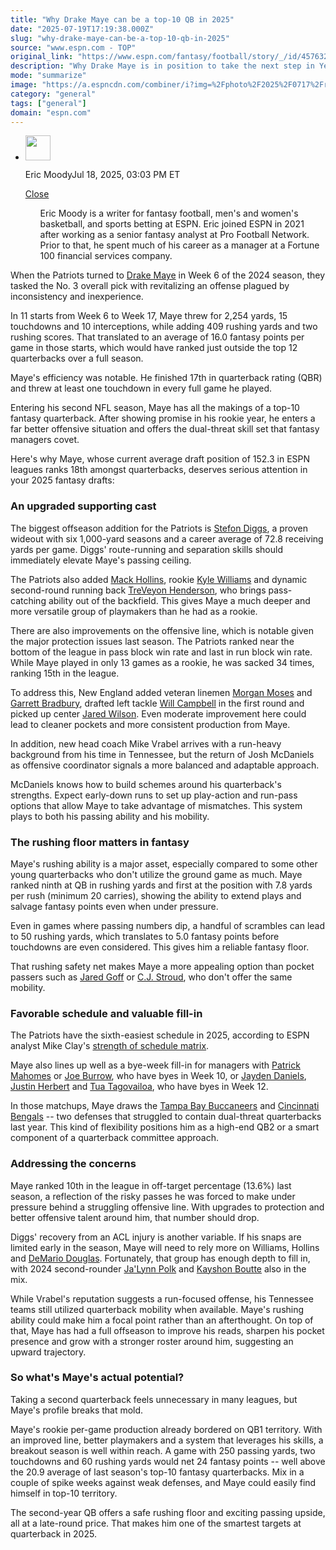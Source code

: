 ```yaml
---
title: "Why Drake Maye can be a top-10 QB in 2025"
date: "2025-07-19T17:19:38.000Z"
slug: "why-drake-maye-can-be-a-top-10-qb-in-2025"
source: "www.espn.com - TOP"
original_link: "https://www.espn.com/fantasy/football/story/_/id/45763260/fantasy-football-why-drake-maye-top-10-quarterback-2025"
description: "Why Drake Maye is in position to take the next step in Year 2."
mode: "summarize"
image: "https://a.espncdn.com/combiner/i?img=%2Fphoto%2F2025%2F0717%2Fr1520319_1296x729_16%2D9.jpg"
category: "general"
tags: ["general"]
domain: "espn.com"
---
```

<div id="readability-page-1" class="page"><div><div><ul><li><p><img src="https://a.espncdn.com/combiner/i?img=/i/columnists/full/moody_eric.png&amp;h=80&amp;w=80&amp;scale=crop" alt="" width="40" height="40"></p><p>Eric Moody<span>Jul 18, 2025, 03:03 PM ET</span></p><div><p><a href="#">Close</a></p><ul>Eric Moody is a writer for fantasy football, men's and women's basketball, and sports betting at ESPN. Eric joined ESPN in 2021 after working as a senior fantasy analyst at Pro Football Network. Prior to that, he spent much of his career as a manager at a Fortune 100 financial services company.</ul></div></li></ul></div><p>When the Patriots turned to <a data-player-guid="2fbd2f9e-624d-3e63-9bb5-9bb965782b68" href="https://www.espn.com/nfl/player/_/id/4431452/drake-maye">Drake Maye</a> in Week 6 of the 2024 season, they tasked the No. 3 overall pick with revitalizing an offense plagued by inconsistency and inexperience.</p><p>In 11 starts from Week 6 to Week 17, Maye threw for 2,254 yards, 15 touchdowns and 10 interceptions, while adding 409 rushing yards and two rushing scores. That translated to an average of 16.0 fantasy points per game in those starts, which would have ranked just outside the top 12 quarterbacks over a full season.</p><p>Maye's efficiency was notable. He finished 17th in quarterback rating (QBR) and threw at least one touchdown in every full game he played.</p><p>Entering his second NFL season, Maye has all the makings of a top-10 fantasy quarterback. After showing promise in his rookie year, he enters a far better offensive situation and offers the dual-threat skill set that fantasy managers covet.</p><p>Here's why Maye, whose current average draft position of 152.3 in ESPN leagues ranks 18th amongst quarterbacks, deserves serious attention in your 2025 fantasy drafts:</p><h3>An upgraded supporting cast</h3><p>The biggest offseason addition for the Patriots is <a data-player-guid="d6ba7023-458c-f59a-4af2-638770067518" href="https://www.espn.com/nfl/player/_/id/2976212/stefon-diggs">Stefon Diggs</a>, a proven wideout with six 1,000-yard seasons and a career average of 72.8 receiving yards per game. Diggs' route-running and separation skills should immediately elevate Maye's passing ceiling.</p><p>The Patriots also added <a data-player-guid="f125b093-8b6f-4d5d-8984-87d3babbc871" href="https://www.espn.com/nfl/player/_/id/2991662/mack-hollins">Mack Hollins</a>, rookie <a data-player-guid="359ec99e-3714-88dc-c5de-1dc522b8369f" href="https://www.espn.com/nfl/player/_/id/4613202/kyle-williams">Kyle Williams</a> and dynamic second-round running back <a data-player-guid="714eed1f-95d7-3242-83da-3b34074b4424" href="https://www.espn.com/nfl/player/_/id/4432710/treveyon-henderson">TreVeyon Henderson</a>, who brings pass-catching ability out of the backfield. This gives Maye a much deeper and more versatile group of playmakers than he had as a rookie.</p><p>There are also improvements on the offensive line, which is notable given the major protection issues last season. The Patriots ranked near the bottom of the league in pass block win rate and last in run block win rate. While Maye played in only 13 games as a rookie, he was sacked 34 times, ranking 15th in the league.</p><p>To address this, New England added veteran linemen <a data-player-guid="62369aa1-bdb6-6b21-ea1e-e79d281fca87" href="https://www.espn.com/nfl/player/_/id/16771/morgan-moses">Morgan Moses</a> and <a data-player-guid="40b9701e-a203-238b-b55f-9caf4d52a5d9" href="https://www.espn.com/nfl/player/_/id/3116729/garrett-bradbury">Garrett Bradbury</a>, drafted left tackle <a data-player-guid="f46f0143-892d-3a44-aab2-b9ce2072676a" href="https://www.espn.com/nfl/player/_/id/4685298/will-campbell">Will Campbell</a> in the first round and picked up center <a data-player-guid="003d3a7c-a5e0-3b5d-a478-6d9bf50c012e" href="https://www.espn.com/nfl/player/_/id/4599198/jared-wilson">Jared Wilson</a>. Even moderate improvement here could lead to cleaner pockets and more consistent production from Maye.</p><p>In addition, new head coach Mike Vrabel arrives with a run-heavy background from his time in Tennessee, but the return of Josh McDaniels as offensive coordinator signals a more balanced and adaptable approach.</p><p>McDaniels knows how to build schemes around his quarterback's strengths. Expect early-down runs to set up play-action and run-pass options that allow Maye to take advantage of mismatches. This system plays to both his passing ability and his mobility.</p><h3>The rushing floor matters in fantasy</h3><p>Maye's rushing ability is a major asset, especially compared to some other young quarterbacks who don't utilize the ground game as much. Maye ranked ninth at QB in rushing yards and first at the position with 7.8 yards per rush (minimum 20 carries), showing the ability to extend plays and salvage fantasy points even when under pressure.</p><p>Even in games where passing numbers dip, a handful of scrambles can lead to 50 rushing yards, which translates to 5.0 fantasy points before touchdowns are even considered. This gives him a reliable fantasy floor.</p><p>That rushing safety net makes Maye a more appealing option than pocket passers such as <a data-player-guid="987f4f39-ed6f-5915-57eb-ec7dc356171c" href="https://www.espn.com/nfl/player/_/id/3046779/jared-goff">Jared Goff</a> or <a data-player-guid="147e6862-2ac0-3a97-8f36-e3b1c0147320" href="https://www.espn.com/nfl/player/_/id/4432577/cj-stroud">C.J. Stroud</a>, who don't offer the same mobility.</p><h3>Favorable schedule and valuable fill-in</h3><p>The Patriots have the sixth-easiest schedule in 2025, according to ESPN analyst Mike Clay's <a href="https://g.espncdn.com/s/ffldraftkit/25/NFLDK2025_CS_ClayProjections2025.pdf">strength of schedule matrix</a>.</p><p>Maye also lines up well as a bye-week fill-in for managers with <a data-player-guid="37d87523-280a-9d4a-0adb-22cfc6d3619c" href="https://www.espn.com/nfl/player/_/id/3139477/patrick-mahomes">Patrick Mahomes</a> or <a data-player-guid="e6957db5-5b2e-a82d-c788-d889115d9772" href="https://www.espn.com/nfl/player/_/id/3915511/joe-burrow">Joe Burrow</a>, who have byes in Week 10, or <a data-player-guid="f03f3238-b035-6f0e-5844-1529ca021c3a" href="https://www.espn.com/nfl/player/_/id/4426348/jayden-daniels">Jayden Daniels</a>, <a data-player-guid="ec880cbc-1490-cdae-548f-f844104974ae" href="https://www.espn.com/nfl/player/_/id/4038941/justin-herbert">Justin Herbert</a> and <a data-player-guid="3858bbe0-6348-e3ef-5d9f-2dd2acb46f44" href="https://www.espn.com/nfl/player/_/id/4241479/tua-tagovailoa">Tua Tagovailoa</a>, who have byes in Week 12.</p><p>In those matchups, Maye draws the <a data-clubhouse-guid="13e8b157-a75a-ff24-ae91-fa3d52ddf204" href="https://www.espn.com/nfl/team/_/name/tb/tampa-bay-buccaneers">Tampa Bay Buccaneers</a> and <a data-clubhouse-guid="75b8623b-8926-b411-0476-3d3602b78523" href="https://www.espn.com/nfl/team/_/name/cin/cincinnati-bengals">Cincinnati Bengals</a> -- two defenses that struggled to contain dual-threat quarterbacks last year. This kind of flexibility positions him as a high-end QB2 or a smart component of a quarterback committee approach.</p><h3>Addressing the concerns</h3><p>Maye ranked 10th in the league in off-target percentage (13.6%) last season, a reflection of the risky passes he was forced to make under pressure behind a struggling offensive line. With upgrades to protection and better offensive talent around him, that number should drop.</p><p>Diggs' recovery from an ACL injury is another variable. If his snaps are limited early in the season, Maye will need to rely more on Williams, Hollins and <a data-player-guid="71ece68a-acb1-12a8-cce6-9331bdea0f83" href="https://www.espn.com/nfl/player/_/id/4427095/demario-douglas">DeMario Douglas</a>. Fortunately, that group has enough depth to fill in, with 2024 second-rounder <a href="https://www.espn.com/nfl/player/_/id/4430637/jalynn-polk">Ja'Lynn Polk</a> and <a data-player-guid="399d0ebb-43a6-3c68-a978-cb744c759208" href="https://www.espn.com/nfl/player/_/id/4429022/kayshon-boutte">Kayshon Boutte</a> also in the mix.</p><p>While Vrabel's reputation suggests a run-focused offense, his Tennessee teams still utilized quarterback mobility when available. Maye's rushing ability could make him a focal point rather than an afterthought. On top of that, Maye has had a full offseason to improve his reads, sharpen his pocket presence and grow with a stronger roster around him, suggesting an upward trajectory.</p><h3>So what's Maye's actual potential?</h3><p>Taking a second quarterback feels unnecessary in many leagues, but Maye's profile breaks that mold.</p><p>Maye's rookie per-game production already bordered on QB1 territory. With an improved line, better playmakers and a system that leverages his skills, a breakout season is well within reach. A game with 250 passing yards, two touchdowns and 60 rushing yards would net 24 fantasy points -- well above the 20.9 average of last season's top-10 fantasy quarterbacks. Mix in a couple of spike weeks against weak defenses, and Maye could easily find himself in top-10 territory.</p><p>The second-year QB offers a safe rushing floor and exciting passing upside, all at a late-round price. That makes him one of the smartest targets at quarterback in 2025.</p>
</div></div>
